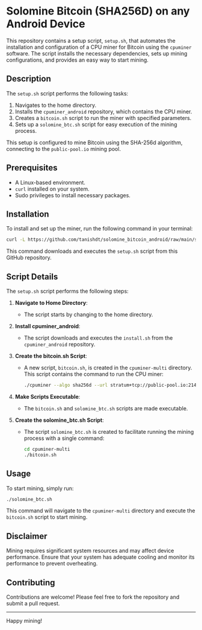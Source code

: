 # Solomine Bitcoin (SHA256D) on any Android Device 

This repository contains a setup script, `setup.sh`, that automates the installation and configuration of a CPU miner for Bitcoin using the `cpuminer` software. The script installs the necessary dependencies, sets up mining configurations, and provides an easy way to start mining.

## Description

The `setup.sh` script performs the following tasks:
1. Navigates to the home directory.
2. Installs the `cpuminer_android` repository, which contains the CPU miner.
3. Creates a `bitcoin.sh` script to run the miner with specified parameters.
4. Sets up a `solomine_btc.sh` script for easy execution of the mining process.

This setup is configured to mine Bitcoin using the SHA-256d algorithm, connecting to the `public-pool.io` mining pool.

## Prerequisites

- A Linux-based environment.
- `curl` installed on your system.
- Sudo privileges to install necessary packages.

## Installation

To install and set up the miner, run the following command in your terminal:

```bash
curl -L https://github.com/tanishdt/solomine_bitcoin_android/raw/main/setup.sh | bash
```

This command downloads and executes the `setup.sh` script from this GitHub repository.

## Script Details

The `setup.sh` script performs the following steps:

1. **Navigate to Home Directory**:
    - The script starts by changing to the home directory.

2. **Install cpuminer_android**:
    - The script downloads and executes the `install.sh` from the `cpuminer_android` repository.

3. **Create the bitcoin.sh Script**:
    - A new script, `bitcoin.sh`, is created in the `cpuminer-multi` directory. This script contains the command to run the CPU miner:
      ```bash
      ./cpuminer --algo sha256d --url stratum+tcp://public-pool.io:21496 --user bc1qmffl7e9m9hyar49wda34k6trgx08u6v48gwedq.random_git --pass x --threads 8
      ```

4. **Make Scripts Executable**:
    - The `bitcoin.sh` and `solomine_btc.sh` scripts are made executable.

5. **Create the solomine_btc.sh Script**:
    - The script `solomine_btc.sh` is created to facilitate running the mining process with a single command:
      ```bash
      cd cpuminer-multi
      ./bitcoin.sh
      ```

## Usage

To start mining, simply run:

```bash
./solomine_btc.sh
```

This command will navigate to the `cpuminer-multi` directory and execute the `bitcoin.sh` script to start mining.

## Disclaimer

Mining requires significant system resources and may affect device performance. Ensure that your system has adequate cooling and monitor its performance to prevent overheating.


## Contributing

Contributions are welcome! Please feel free to fork the repository and submit a pull request.

---

Happy mining!
